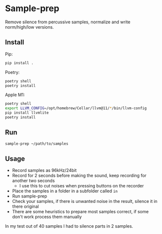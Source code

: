 Sample-prep
===========

Remove silence from percussive samples, normalize and write norm/high/low
versions.

Install
-------

Pip:

```bash
pip install .
```

Poetry:

```bash
poetry shell
poetry install
```

Apple M1:

```bash
poetry shell
export LLVM_CONFIG=/opt/homebrew/Cellar/llvm@11/*/bin/llvm-config
pip install llvmlite
poetry install
```

Run
---

```bash
sample-prep ~/path/to/samples
```

Usage
-----

* Record samples as 96kHz/24bit
* Record for 2 seconds before making the sound, keep recording for another two
seconds
  * I use this to cut noises when pressing buttons on the recorder
* Place the samples in a folder in a subfolder called `in`
* Run sample-prep
* Check your samples, if there is unwanted noise in the result, silence it in
there original
* There are some heuristics to prepare most samples correct, if some don't work
process them manually

In my test out of 40 samples I had to silence parts in 2 samples.

